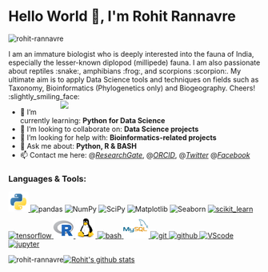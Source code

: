 <h1 align="left">Hello World 👋, I'm Rohit Rannavre</h1>
<p align="left"> <img src="https://komarev.com/ghpvc/?username=rohit-rannavre&label=Profile%20Views&color=0e75b6&style=flat" alt="rohit-rannavre" /> </p>
I am an immature biologist who is deeply interested into the fauna of India, especially the lesser-known diplopod (millipede) fauna. I am also passionate about reptiles :snake:, amphibians :frog:, and scorpions :scorpion:. My ultimate aim is to apply Data Science tools and techniques on fields such as Taxonomy, Bioinformatics (Phylogenetics only) and Biogeography. Cheers! :slightly_smiling_face:

<img align="right" src="https://i.pinimg.com/originals/28/02/00/28020003d4a493c78d8202ba6c35f179.gif" width="400">

- 🌱 I’m currently learning: **Python for Data Science**
- 👯 I’m looking to collaborate on: **Data Science projects**
- 🤝 I’m looking for help with: **Bioinformatics-related projects**
- 💬 Ask me about: **Python, R & BASH**
- 📫 Contact me here: @[*ResearchGate*](https://www.researchgate.net/profile/Rohit_Rannavre2), @[*ORCID*](https://orcid.org/0000-0001-8722-3052), @[*Twitter*](www.twitter.com/itsR0Hit) @[*Facebook*](https://www.facebook.com/profile.php?id=100051675616742%29)

<h3 align="left">Languages & Tools:</h3>
<p align="left"> <a href="https://www.python.org" target="_blank"> <img src="https://raw.githubusercontent.com/devicons/devicon/master/icons/python/python-original.svg" alt="python" width="40" height="40"/> </a> <img src="https://amiradata.com/wp-content/uploads/2020/02/pandas-python.png" alt="pandas" width="40" height="40"/>
<img src="https://user-images.githubusercontent.com/98330/63813335-20cd4b80-c8e2-11e9-9c04-e4dbf7285aa1.png" alt="NumPy" width="40" height="40"/> </a> <img src="https://miro.medium.com/max/400/1*ejeltApvDzDBB9izIwnyiQ.png" alt="SciPy" width="40" height="40"/> </a> <img src="https://files.gitter.im/matplotlib/matplotlib/ce1y/thumb/matplotlib-sticker.png" alt="Matplotlib" width="40" height="40"/> </a> <img src="https://i1.wp.com/cmdlinetips.com/wp-content/uploads/2020/09/Seaborn_logo.png?resize=234%2C246&ssl=1" alt="Seaborn" width="40" height="40"/> </a>  
<a href="https://scikit-learn.org/" target="_blank"> <img src="https://upload.wikimedia.org/wikipedia/commons/0/05/Scikit_learn_logo_small.svg" alt="scikit_learn" width="50" height="50"/> </a> <a href="https://www.tensorflow.org" target="_blank"> <img src="https://www.vectorlogo.zone/logos/tensorflow/tensorflow-icon.svg" alt="tensorflow" width="40" height="40"/> <img src="https://raw.githubusercontent.com/github/explore/80688e429a7d4ef2fca1e82350fe8e3517d3494d/topics/r/r.png" alt="R" width="40" height="40"/> 
<a href="https://www.linux.org/" target="_blank"> <img src="https://raw.githubusercontent.com/devicons/devicon/master/icons/linux/linux-original.svg" alt="linux" width="40" height="40"/> </a> <a href="https://www.gnu.org/software/bash/" target="_blank"> <img src="https://www.vectorlogo.zone/logos/gnu_bash/gnu_bash-icon.svg" alt="bash" width="40" height="40"/> </a> <a href="https://www.mysql.com/" target="_blank"> <img src="https://raw.githubusercontent.com/devicons/devicon/master/icons/mysql/mysql-original-wordmark.svg" alt="mysql" width="50" height="50"/> </a> <a href="https://git-scm.com/" target="_blank"> <img src="https://www.vectorlogo.zone/logos/git-scm/git-scm-icon.svg" alt="git" width="40" height="40"/> <img src="https://image.flaticon.com/icons/png/512/25/25231.png" alt="github" width="40" height="40"/> <img src="https://seeklogo.com/images/V/visual-studio-code-logo-284BC24C39-seeklogo.com.png" alt="VScode" width="40" height="40"/> <img src="https://pbs.twimg.com/profile_images/954072623410917376/fGBUdNf__400x400.jpg" alt="jupyter" width="50" height="50"/> </a> </p>
    
<p><img align="left" src="https://github-readme-stats.vercel.app/api/top-langs?username=Rohit-Rannavre&show_icons=true&locale=en" alt="rohit-rannavre" /></p>

[![Rohit's github stats](https://github-readme-stats.vercel.app/api?username=Rohit-Rannavre&show_icons=true&hide_rank=true&theme=vue)](https://github.com/anuraghazra/github-readme-stats)
